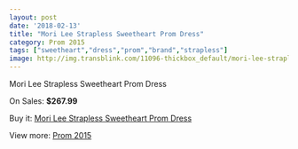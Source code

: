 ```yaml
---
layout: post
date: '2018-02-13'
title: "Mori Lee Strapless Sweetheart Prom Dress"
category: Prom 2015
tags: ["sweetheart","dress","prom","brand","strapless"]
image: http://img.transblink.com/11096-thickbox_default/mori-lee-strapless-sweetheart-prom-dress.jpg
---
```

Mori Lee Strapless Sweetheart Prom Dress

On Sales: **$267.99**
<a href="https://www.transblink.com/en/prom-2015/3609-mori-lee-strapless-sweetheart-prom-dress.html"><amp-img layout="responsive" width="600" height="600" src="//img.transblink.com/11096-thickbox_default/mori-lee-strapless-sweetheart-prom-dress.jpg" alt="Mori Lee Strapless Sweetheart Prom Dress 0" /></a>
<a href="https://www.transblink.com/en/prom-2015/3609-mori-lee-strapless-sweetheart-prom-dress.html"><amp-img layout="responsive" width="600" height="600" src="//img.transblink.com/11098-thickbox_default/mori-lee-strapless-sweetheart-prom-dress.jpg" alt="Mori Lee Strapless Sweetheart Prom Dress 1" /></a>
<a href="https://www.transblink.com/en/prom-2015/3609-mori-lee-strapless-sweetheart-prom-dress.html"><amp-img layout="responsive" width="600" height="600" src="//img.transblink.com/11097-thickbox_default/mori-lee-strapless-sweetheart-prom-dress.jpg" alt="Mori Lee Strapless Sweetheart Prom Dress 2" /></a>

Buy it: [Mori Lee Strapless Sweetheart Prom Dress](https://www.transblink.com/en/prom-2015/3609-mori-lee-strapless-sweetheart-prom-dress.html "Mori Lee Strapless Sweetheart Prom Dress")

View more: [Prom 2015](https://www.transblink.com/en/10-prom-2015 "Prom 2015")